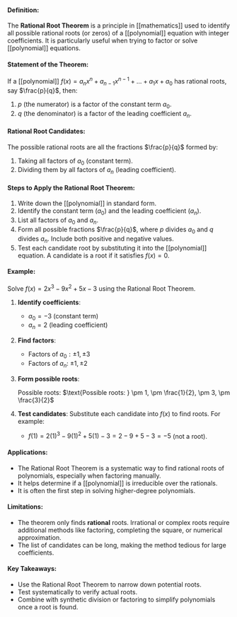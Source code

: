 #### Definition:

The **Rational Root Theorem** is a principle in [[mathematics]] used to identify all possible rational roots (or zeros) of a [[polynomial]] equation with integer coefficients. It is particularly useful when trying to factor or solve [[polynomial]] equations.

#### Statement of the Theorem:

If a [[polynomial]] $f(x) = a_nx^n + a_{n-1}x^{n-1} + \ldots + a_1x + a_0$ has rational roots, say $\frac{p}{q}$​, then:

1. $p$ (the numerator) is a factor of the constant term $a_0$​.
2. $q$ (the denominator) is a factor of the leading coefficient $a_n$​.

#### Rational Root Candidates:

The possible rational roots are all the fractions $\frac{p}{q}$​ formed by:

1. Taking all factors of $a_0$ (constant term).
2. Dividing them by all factors of $a_n$ (leading coefficient).

#### Steps to Apply the Rational Root Theorem:

1. Write down the [[polynomial]] in standard form.
2. Identify the constant term ($a_0$) and the leading coefficient ($a_n$​).
3. List all factors of $a_0$ and $a_n$.
4. Form all possible fractions $\frac{p}{q}$​, where $p$ divides $a_0$​ and $q$ divides $a_n$​. Include both positive and negative values.
5. Test each candidate root by substituting it into the [[polynomial]] equation. A candidate is a root if it satisfies $f(x) = 0$.

#### Example:

Solve $f(x) = 2x^3 - 9x^2 + 5x - 3$ using the Rational Root Theorem.

1. **Identify coefficients**:
    
    - $a_0 = -3$ (constant term)
    - $a_n = 2$ (leading coefficient)
2. **Find factors**:
    
    - Factors of $a_0​: \pm 1, \pm 3$
    - Factors of $a_n$​: $\pm 1, \pm 2$
3. **Form possible roots**:
    
    Possible roots: $\text{Possible roots: } \pm 1, \pm \frac{1}{2}, \pm 3, \pm \frac{3}{2}$
4. **Test candidates**: Substitute each candidate into $f(x)$ to find roots. For example:
    
    - $f(1) = 2(1)^3 - 9(1)^2 + 5(1) - 3 = 2 - 9 + 5 - 3 = -5$ (not a root).

#### Applications:

- The Rational Root Theorem is a systematic way to find rational roots of polynomials, especially when factoring manually.
- It helps determine if a [[polynomial]] is irreducible over the rationals.
- It is often the first step in solving higher-degree polynomials.

#### Limitations:

- The theorem only finds **rational** roots. Irrational or complex roots require additional methods like factoring, completing the square, or numerical approximation.
- The list of candidates can be long, making the method tedious for large coefficients.

#### Key Takeaways:

- Use the Rational Root Theorem to narrow down potential roots.
- Test systematically to verify actual roots.
- Combine with synthetic division or factoring to simplify polynomials once a root is found.